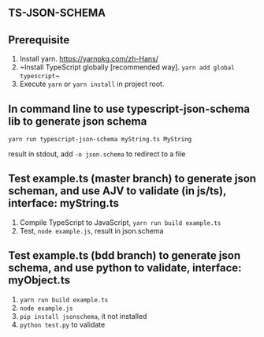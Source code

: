 ## TS-JSON-SCHEMA

## Prerequisite

1. Install yarn. https://yarnpkg.com/zh-Hans/
1. ~Install TypeScript globally [recommended way]. `yarn add global typescript`~
1. Execute `yarn` or `yarn install` in project root.

## In command line to use typescript-json-schema lib to generate json schema

`yarn run typescript-json-schema myString.ts MyString`

result in stdout, add `-o json.schema` to redirect to a file

## Test example.ts (master branch) to generate json scheman, and use AJV to validate (in js/ts), interface: myString.ts

1. Compile TypeScript to JavaScript, `yarn run build example.ts`
2. Test, `node example.js`, result in json.schema

## Test example.ts (bdd branch) to generate json schema, and use python to validate, interface: myObject.ts

1. `yarn run build example.ts`
2. `node example.js`
3. `pip install jsonschema`, it not installed
4. `python test.py` to validate

